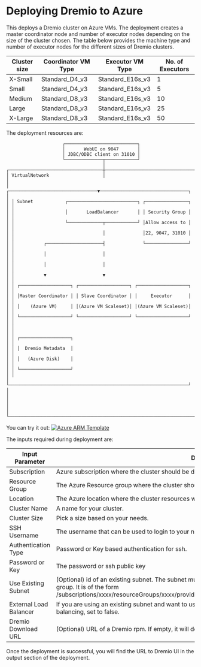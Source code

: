 
# Deploying Dremio to Azure

This deploys a Dremio cluster on Azure VMs. The deployment creates a master coordinator node and number of executor nodes depending on the size of the cluster chosen. The table below provides the machine type and number of executor nodes for the different sizes of Dremio clusters. 

| Cluster size | Coordinator VM Type | Executor VM Type | No. of Executors |
|--------------|---------------------|------------------|------------------|
| X-Small      | Standard_D4_v3      | Standard_E16s_v3 |        1         |
| Small        | Standard_D4_v3      | Standard_E16s_v3 |        5         |
| Medium       | Standard_D8_v3      | Standard_E16s_v3 |        10        |
| Large        | Standard_D8_v3      | Standard_E16s_v3 |        25        |
| X-Large      | Standard_D8_v3      | Standard_E16s_v3 |        50        |

The deployment resources are:
```
                     ┌───────────────────────────┐
                     │       WebUI on 9047       │
                     │ JDBC/ODBC client on 31010 │
                     └──────────────┬────────────┘
                                    │
┌───────────────────────────────────┼───────────────────────────────────┐
│ VirtualNetwork                    │                                   │
│ ┌─────────────────────────────────▼─────────────────────────────────┐ │
│ │ Subnet            ┌──────────────────────────┐ ┌────────────────┐ │ │
│ │                   │       LoadBalancer       │ │ Security Group │ │ │
│ │                   └─────────────┬────────────┘ │Allow access to │ │ │
│ │                                 │              │22, 9047, 31010 │ │ │
│ │           ┌─────────────────────┤              └────────────────┘ │ │
│ │           │                     │                                 │ │
│ │           │                     │                                 │ │
│ │           ▼                     ▼                                 │ │
│ │ ┌───────────────────┐ ┌───────────────────┐ ┌───────────────────┐ │ │
│ │ │Master Coordinator │ │ Slave Coordinator │ │     Executor      │ │ │
│ │ │    (Azure VM)     │ │(Azure VM Scaleset)│ │(Azure VM Scaleset)│ │ │
│ │ └───────────────────┘ └───────────────────┘ └───────────────────┘ │ │
│ │                                                                   │ │
│ │ ┌───────────────────┐                                             │ │
│ │ │  Dremio Metadata  │                                             │ │
│ │ │   (Azure Disk)    │                                             │ │
│ │ └───────────────────┘                                             │ │
│ └───────────────────────────────────────────────────────────────────┘ │
│                                                                       │
│                                                                       │
└───────────────────────────────────────────────────────────────────────┘
```
You can try it out: [![Azure ARM Template](http://azuredeploy.net/deploybutton.png)](https://portal.azure.com/#create/microsoft.template/uri/https%3A%2F%2Fraw.githubusercontent.com%2FNirmalyasen%2Fcloud-templates%2Fmaster%2Fdremio%2Fazure%2FmainTemplate.json)

The inputs required during deployment are:

|Input Parameter|Description |
|---|---|
|Subscription |Azure subscription where the cluster should be deployed. |
|Resource Group |The Azure Resource group where the cluster should be deployed. You can create a new one too.|
|Location |The Azure location where the cluster resources will be deployed. |
| Cluster Name |A name for your cluster.|
| Cluster Size |Pick a size based on your needs.|
| SSH Username |The username that can be used to login to your nodes.|
| Authentication Type |Password or Key based authentication for ssh.|
| Password or Key |The password or ssh public key |
| Use Existing Subnet | (Optional) id of an existing subnet. The subnet must be in the same region as the Dremio cluster resource group. It is of the form /subscriptions/xxxx/resourceGroups/xxxx/providers/Microsoft.Network/virtualNetworks/xxxx/subnets/xxxx|
| External Load Balancer | If you are using an existing subnet and want to use an internal ip address from the subnet for load-balancing, set to false. | 
| Dremio Download URL | (Optional) URL of a Dremio rpm. If empty, it will deploy the latest published release. |


Once the deployment is successful, you will find the URL to Dremio UI in the output section of the deployment. 
